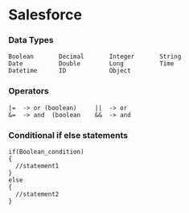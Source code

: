 # Salesforce

### Data Types
```
Boolean       Decimal       Integer       String
Date          Double        Long          Time
Datetime      ID            Object
```

### Operators
```
|=  -> or (boolean)     ||  -> or
&=  -> and  (boolean    &&  -> and
```
### Conditional if else statements
```
if(Boolean_condition)
{
  //statement1
}
else
{
  //statement2
}
```
